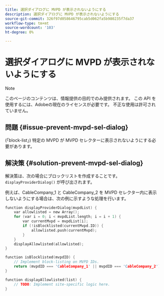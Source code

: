```yaml
---
title: 選択ダイアログに MVPD が表示されないようにする
description: 選択ダイアログに MVPD が表示されないようにする
source-git-commit: 326f97d058646795cab5d062fa5b980235f7da37
workflow-type: tm+mt
source-wordcount: '103'
ht-degree: 0%

---
```



# 選択ダイアログに MVPD が表示されないようにする

>[!NOTE]
>
>このページのコンテンツは、情報提供の目的でのみ提供されます。 この API を使用するには、Adobeの現在のライセンスが必要です。 不正な使用は許可されていません。

## 問題 {#issue-prevent-mvpd-sel-dialog}

(「block-list」) 特定の MVPD が MVPD セレクターに表示されないようにする必要があります。


## 解決策 {#solution-prevent-mvpd-sel-dialog}

解決策は、次の場合にブロックリストを作成することです。 `displayProviderDialog()` が呼び出されます。

例えば、CableCompany_1 と CableCompany_2 を MVPD セレクター内に表示しないようにする場合は、次の例に示すような処理を行います。

```C
function displayProviderDialog(mvpdList) {
    var allowlisted = new Array();
    for (var i = 0; i < mvpdList.length; i = i + 1) {
        var currentMvpd = mvpdList[i];
        if (!isBlocklisted(currentMvpd.ID)) {
            allowlisted.push(currentMvpd);
        }
    }
    displayAllowlisted(allowlisted);
}

function isBlocklisted(mvpdID) {
    // Implement block-listing on MVPD IDs.
    return (mvpdID === 'CableCompany_1' || mvpdID === 'CableCompany_2');
}

function displayAllowlisted(list) {
    // TODO: Implement site-specific logic here.
} 
```

<!--
**Related Information**

* [Allow MVPDs in the Selection Dialog](/help/authentication/allow-mvpd-selectn-dialog.md)
* **Code samples**
* [Programmer integration guide](/help/authentication/programmer-integration-guide-overview.md)
-->